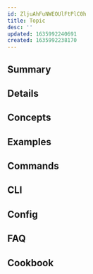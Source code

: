 ```yaml
---
id: ZljuAhFuNWEOUlFtPlC0h
title: Topic
desc: ''
updated: 1635992240691
created: 1635992238170
---
```


## Summary
<!-- 3 sentence description of the feature -->

## Details
<!-- In depth explanation of feature -->

## Concepts
<!-- Concepts that relate particular topic-->

## Examples
<!-- showcase sample use cases -->

## Commands
<!-- VSCode specific commands if applicable -->

## CLI
<!-- cli specific commands if applicable -->

## Config
<!-- configuration if applicable -->

## FAQ
<!-- Commonly asked questions -->

## Cookbook
<!-- Commonly used commands -->